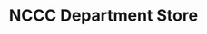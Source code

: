 ---
title: "NCCC Department Store"
url: /davao-city/nccc-department-store-cabantian-road/
shop: Warenhaus
---